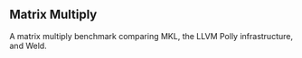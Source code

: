 ## Matrix Multiply

A matrix multiply benchmark comparing MKL, the LLVM Polly infrastructure,
and Weld.

